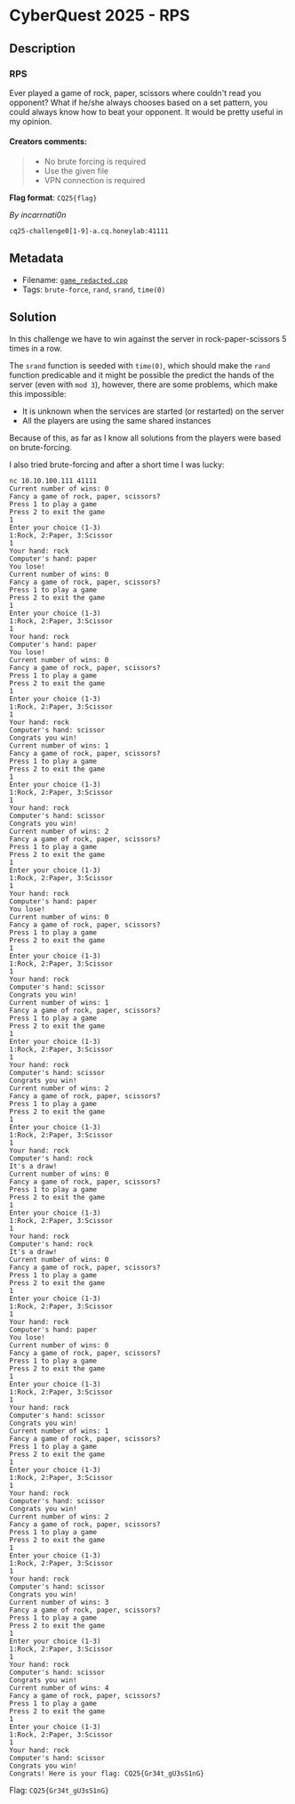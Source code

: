 # CyberQuest 2025 - RPS

## Description

### RPS

Ever played a game of rock, paper, scissors where couldn't read you opponent? What if he/she always chooses based on a set pattern, you could always know how to beat your opponent. It would be pretty useful in my opinion.

#### Creators comments:

> * No brute forcing is required
> * Use the given file
> * VPN connection is required

 **Flag format**: `CQ25{flag}`

*By incarrnati0n*

`cq25-challenge0[1-9]-a.cq.honeylab:41111`

## Metadata

- Filename: [`game_redacted.cpp`](files/game_redacted.cpp)
- Tags: `brute-force`, `rand`, `srand`, `time(0)`

## Solution

In this challenge we have to win against the server in rock-paper-scissors 5 times in a row.

The `srand` function is seeded with `time(0)`, which should make the `rand` function predicable and it might be possible the predict the hands of the server (even with `mod 3`), however, there are some problems, which make this impossible:
- It is unknown when the services are started (or restarted) on the server
- All the players are using the same shared instances

Because of this, as far as I know all solutions from the players were based on brute-forcing.

I also tried brute-forcing and after a short time I was lucky:

```
nc 10.10.100.111 41111
Current number of wins: 0
Fancy a game of rock, paper, scissors?
Press 1 to play a game
Press 2 to exit the game
1
Enter your choice (1-3)
1:Rock, 2:Paper, 3:Scissor
1
Your hand: rock
Computer's hand: paper
You lose!
Current number of wins: 0
Fancy a game of rock, paper, scissors?
Press 1 to play a game
Press 2 to exit the game
1
Enter your choice (1-3)
1:Rock, 2:Paper, 3:Scissor
1
Your hand: rock
Computer's hand: paper
You lose!
Current number of wins: 0
Fancy a game of rock, paper, scissors?
Press 1 to play a game
Press 2 to exit the game
1
Enter your choice (1-3)
1:Rock, 2:Paper, 3:Scissor
1
Your hand: rock
Computer's hand: scissor
Congrats you win!
Current number of wins: 1
Fancy a game of rock, paper, scissors?
Press 1 to play a game
Press 2 to exit the game
1
Enter your choice (1-3)
1:Rock, 2:Paper, 3:Scissor
1
Your hand: rock
Computer's hand: scissor
Congrats you win!
Current number of wins: 2
Fancy a game of rock, paper, scissors?
Press 1 to play a game
Press 2 to exit the game
1
Enter your choice (1-3)
1:Rock, 2:Paper, 3:Scissor
1
Your hand: rock
Computer's hand: paper
You lose!
Current number of wins: 0
Fancy a game of rock, paper, scissors?
Press 1 to play a game
Press 2 to exit the game
1
Enter your choice (1-3)
1:Rock, 2:Paper, 3:Scissor
1
Your hand: rock
Computer's hand: scissor
Congrats you win!
Current number of wins: 1
Fancy a game of rock, paper, scissors?
Press 1 to play a game
Press 2 to exit the game
1
Enter your choice (1-3)
1:Rock, 2:Paper, 3:Scissor
1
Your hand: rock
Computer's hand: scissor
Congrats you win!
Current number of wins: 2
Fancy a game of rock, paper, scissors?
Press 1 to play a game
Press 2 to exit the game
1
Enter your choice (1-3)
1:Rock, 2:Paper, 3:Scissor
1
Your hand: rock
Computer's hand: rock
It's a draw!
Current number of wins: 0
Fancy a game of rock, paper, scissors?
Press 1 to play a game
Press 2 to exit the game
1
Enter your choice (1-3)
1:Rock, 2:Paper, 3:Scissor
1
Your hand: rock
Computer's hand: rock
It's a draw!
Current number of wins: 0
Fancy a game of rock, paper, scissors?
Press 1 to play a game
Press 2 to exit the game
1
Enter your choice (1-3)
1:Rock, 2:Paper, 3:Scissor
1
Your hand: rock
Computer's hand: paper
You lose!
Current number of wins: 0
Fancy a game of rock, paper, scissors?
Press 1 to play a game
Press 2 to exit the game
1
Enter your choice (1-3)
1:Rock, 2:Paper, 3:Scissor
1
Your hand: rock
Computer's hand: scissor
Congrats you win!
Current number of wins: 1
Fancy a game of rock, paper, scissors?
Press 1 to play a game
Press 2 to exit the game
1
Enter your choice (1-3)
1:Rock, 2:Paper, 3:Scissor
1
Your hand: rock
Computer's hand: scissor
Congrats you win!
Current number of wins: 2
Fancy a game of rock, paper, scissors?
Press 1 to play a game
Press 2 to exit the game
1
Enter your choice (1-3)
1:Rock, 2:Paper, 3:Scissor
1
Your hand: rock
Computer's hand: scissor
Congrats you win!
Current number of wins: 3
Fancy a game of rock, paper, scissors?
Press 1 to play a game
Press 2 to exit the game
1
Enter your choice (1-3)
1:Rock, 2:Paper, 3:Scissor
1
Your hand: rock
Computer's hand: scissor
Congrats you win!
Current number of wins: 4
Fancy a game of rock, paper, scissors?
Press 1 to play a game
Press 2 to exit the game
1
Enter your choice (1-3)
1:Rock, 2:Paper, 3:Scissor
1
Your hand: rock
Computer's hand: scissor
Congrats you win!
Congrats! Here is your flag: CQ25{Gr34t_gU3sS1nG}
```

Flag: `CQ25{Gr34t_gU3sS1nG}`